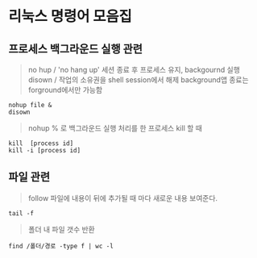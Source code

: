  # 리눅스 명령어 모음집 



## 프로세스 백그라운드 실행 관련
>  no hup / 'no hang up' 세션 종료 후 프로세스 유지, backgournd 실행
disown / 작업의 소유권을 shell session에서 해제
background앱 종료는 forground에서만 가능함

	nohup file &
	disown
>   nohup % 로 백그라운드 실행 처리를 한 프로세스 kill 할 때 

	kill  [process id]  
	kill -i [process id]

	

## 파일 관련 
> follow 파일에 내용이 뒤에 추가될 때 마다 새로운 내용 보여준다. 

	tail -f 
	
> 폴더 내 파일 갯수 반환

	find /폴더/경로 -type f | wc -l

